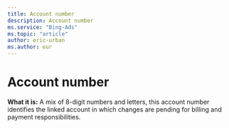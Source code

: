```yaml
---
title: Account number
description: Account number
ms.service: "Bing-Ads"
ms.topic: "article"
author: eric-urban
ms.author: eur
---
```


# Account number

**What it is:** A mix of 8-digit numbers and letters, this account number identifies the linked account in which changes are pending for billing and payment responsibilities.


